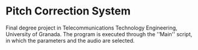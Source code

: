 # Pitch Correction System
Final degree project in Telecommunications Technology Engineering, University of Granada. The program is executed through the ''Main'' script, in which the parameters and the audio are selected.


